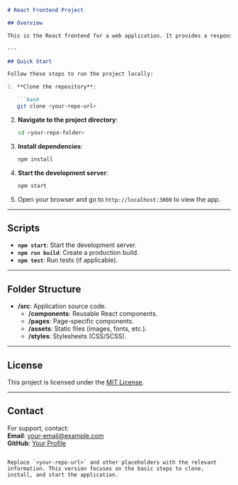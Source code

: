 ```markdown
# React Frontend Project

## Overview

This is the React frontend for a web application. It provides a responsive user interface and communicates with the backend for dynamic data.

---

## Quick Start

Follow these steps to run the project locally:

1. **Clone the repository**:

   ```bash
   git clone <your-repo-url>
   ```

2. **Navigate to the project directory**:

   ```bash
   cd <your-repo-folder>
   ```

3. **Install dependencies**:

   ```bash
   npm install
   ```

4. **Start the development server**:

   ```bash
   npm start
   ```

5. Open your browser and go to `http://localhost:3000` to view the app.

---

## Scripts

- **`npm start`**: Start the development server.
- **`npm run build`**: Create a production build.
- **`npm test`**: Run tests (if applicable).

---

## Folder Structure

- **/src**: Application source code.
  - **/components**: Reusable React components.
  - **/pages**: Page-specific components.
  - **/assets**: Static files (images, fonts, etc.).
  - **/styles**: Stylesheets (CSS/SCSS).

---

## License

This project is licensed under the [MIT License](LICENSE).

---

## Contact

For support, contact:  
**Email**: your-email@example.com  
**GitHub**: [Your Profile](https://github.com/your-profile)
```

Replace `<your-repo-url>` and other placeholders with the relevant information. This version focuses on the basic steps to clone, install, and start the application.
